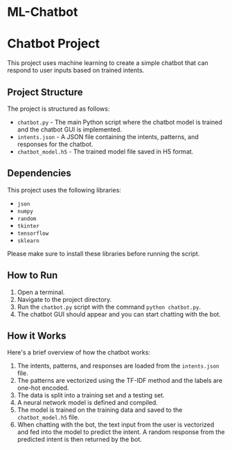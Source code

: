 # ML-Chatbot
# Chatbot Project

This project uses machine learning to create a simple chatbot that can respond to user inputs based on trained intents.

## Project Structure

The project is structured as follows:

- `chatbot.py` - The main Python script where the chatbot model is trained and the chatbot GUI is implemented.
- `intents.json` - A JSON file containing the intents, patterns, and responses for the chatbot.
- `chatbot_model.h5` - The trained model file saved in H5 format.

## Dependencies

This project uses the following libraries:

- `json`
- `numpy`
- `random`
- `tkinter`
- `tensorflow`
- `sklearn`

Please make sure to install these libraries before running the script.

## How to Run

1. Open a terminal.
2. Navigate to the project directory.
3. Run the `chatbot.py` script with the command `python chatbot.py`.
4. The chatbot GUI should appear and you can start chatting with the bot.

## How it Works

Here's a brief overview of how the chatbot works:

1. The intents, patterns, and responses are loaded from the `intents.json` file.
2. The patterns are vectorized using the TF-IDF method and the labels are one-hot encoded.
3. The data is split into a training set and a testing set.
4. A neural network model is defined and compiled.
5. The model is trained on the training data and saved to the `chatbot_model.h5` file.
6. When chatting with the bot, the text input from the user is vectorized and fed into the model to predict the intent. A random response from the predicted intent is then returned by the bot.
